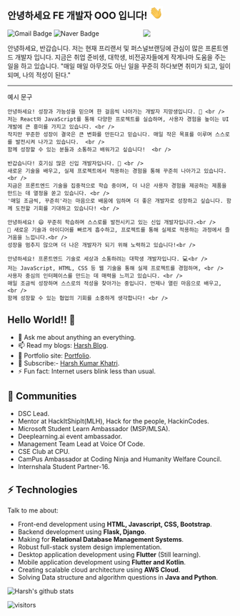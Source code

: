 <h2> 안녕하세요 FE 개발자 OOO 입니다! <img src="https://raw.githubusercontent.com/ABSphreak/ABSphreak/master/gifs/Hi.gif" width="30px"></h2>

<img align='right' src='https://user-images.githubusercontent.com/5713670/87202985-820dcb80-c2b6-11ea-9f56-7ec461c497c3.gif' width='200"'>

![Gmail Badge](https://img.shields.io/badge/-본인주소@gmail.com-c14438?style=flat-square&logo=Gmail&logoColor=white)
![Naver Badge](https://img.shields.io/badge/-본인주소@naver.com-17b75e?style=flat-square&logo=Naver&logoColor=white)

안녕하세요, 반갑습니다. 저는 현재 프리랜서 및 퍼스널브랜딩에 관심이 많은 프론트엔드 개발자 입니다.
지금은 취업 준비생, 대학생, 비전공자들에게 작게나마 도움을 주는 일을 하고 있습니다.
"매일 매일 아무것도 아닌 일을 꾸준히 하다보면 취미가 되고, 일이 되며, 나의 적성이 된다."

---
예시 문구
```
안녕하세요! 성장과 가능성을 믿으며 한 걸음씩 나아가는 개발자 지망생입니다. 🚀 <br />
저는 React와 JavaScript를 통해 다양한 프로젝트를 실습하며, 사용자 경험을 높이는 UI 개발에 큰 흥미를 가지고 있습니다. <br />
작지만 꾸준한 성장이 결국은 큰 변화를 만든다고 믿습니다. 매일 작은 목표를 이루며 스스로를 발전시켜 나가고 있습니다.  <br />
함께 성장할 수 있는 분들과 소통하고 배워가고 싶습니다!  <br />
```

```
반갑습니다! 호기심 많은 신입 개발자입니다. 🌱 <br />
새로운 기술을 배우고, 실제 프로젝트에서 적용하는 경험을 통해 꾸준히 나아가고 있습니다. <br />
지금은 프론트엔드 기술을 집중적으로 학습 중이며, 더 나은 사용자 경험을 제공하는 제품을 만드는 데 열정을 쏟고 있습니다. <br />
'매일 조금씩, 꾸준히'라는 마음으로 배움에 임하며 더 좋은 개발자로 성장하고 싶습니다. 함께 도전할 기회를 기대하고 있습니다! <br />
```

```
안녕하세요! 😄 꾸준히 학습하며 스스로를 발전시키고 있는 신입 개발자입니다.<br />
🌟 새로운 기술과 아이디어를 빠르게 흡수하고, 프로젝트를 통해 실제로 적용하는 과정에서 즐거움을 느낍니다.<br />
성장을 멈추지 않으며 더 나은 개발자가 되기 위해 노력하고 있습니다!<br />
```

```
안녕하세요! 프론트엔드 기술로 세상과 소통하려는 대학생 개발자입니다. 💻<br />
저는 JavaScript, HTML, CSS 등 웹 기술을 통해 실제 프로젝트를 경험하며, <br />
사용자 중심의 인터페이스를 만드는 데 매력을 느끼고 있습니다. <br />
매일 조금씩 성장하며 스스로의 적성을 찾아가는 중입니다. 언제나 열린 마음으로 배우고, <br />
함께 성장할 수 있는 협업의 기회를 소중하게 생각합니다! <br />
```

## Hello World!! 🤔
- 💬 Ask me about anything an everything.
- 📫 Read my blogs: [Harsh Blog](https://medium.com/harsh-kumar-khatri).
- 🎯 Portfolio site: [Portfolio](https://harshkumarkhatri.github.io/Portfolio-Site/index.html).
- 🔔 Subscribe:- [Harsh Kumar Khatri](https://www.youtube.com/channel/UCKNtMU9M559bmXxKoT6YeJw).
- ⚡ Fun fact: Internet users blink less than usual.
## 👯 Communities
* DSC Lead.
* Mentor at HackItShipIt(MLH), Hack for the people, HackinCodes.
* Microsoft Student Learn Ambassador (MSP/MLSA).
* Deeplearning.ai event ambassador.
* Management Team Lead at Voice Of Code.
* CSE Club at CPU.
* CamPus Ambassador at Coding Ninja and Humanity Welfare Council.
* Internshala Student Partner-16.
## ⚡ Technologies
Talk to me about:
- Front-end development using **HTML, Javascript, CSS, Bootstrap**.
- Backend development using **Flask, Django**.
- Making for **Relational Database Management Systems**.
- Robust full-stack system design implementation.
- Desktop application development using **Flutter** (Still learning).
- Mobile application development using **Flutter and Kotlin**.
- Creating scalable cloud architecture using **AWS Cloud**.
- Solving Data structure and algorithm questions in **Java and Python**.


![Harsh's github stats](https://github-readme-stats.vercel.app/api?username=harshkumarkhatri&hide=["issues"]&show_icons=true)

![visitors](https://visitor-badge.glitch.me/badge?page_id=harshkumarkhatri.harshkumarkhatri)

